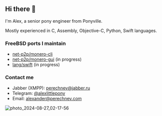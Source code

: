 ## Hi there 👋

I'm Alex, a senior pony engineer from Ponyville.

Mostly experienced in C, Assembly, Objective-C, Python, Swift languages.

### FreeBSD ports I maintain
- [net-p2p/monero-cli](https://www.freshports.org/net-p2p/monero-cli/)
- [net-p2p/monero-gui](https://www.freshports.org/net-p2p/monero-gui/) (in progress)
- [lang/swift](https://www.freshports.org/lang/swift/) (in progress)

### Contact me
- Jabber (XMPP): [perechnev@jabber.ru](perechnev@jabber.ru)
- Telegram: [@alexlittlepony](https://t.me/alexlittlepony)
- Email: <alexander@perechnev.com>

![photo_2024-08-27_02-17-56](https://github.com/user-attachments/assets/cee9edfe-8b62-48c4-89b0-5ebdb5659eed)
